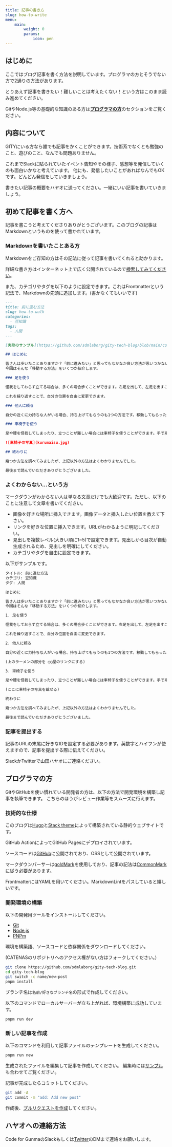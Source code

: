 ```yaml
---
title: 記事の書き方
slug: how-to-write
menu:
    main: 
        weight: 0
        params:
            icon: pen
---
```


## はじめに

ここではブログ記事を書く方法を説明しています。プログラマの方とそうでない方で2通りの方法があります。

とりあえず記事を書きたい！難しいことは考えたくない！という方はこのまま読み進めてください。

GitやNode.js等の基礎的な知識のある方は[**プログラマの方**](/how-to-write/#プログラマの方)のセクションをご覧ください。

## 内容について

GITYにいる方なら誰でも記事をかくことができます。技術系でなくとも勉強のこと、遊びのこと、なんでも問題ありません。

これまでSlackに貼られていたイベント告知やその様子、感想等を発信していくのも面白いかなと考えています。
他にも、発信したいことがあればなんでもOKです。どんどん発信をしていきましょう。

書きたい記事の概要をハヤオに送ってください。一緒にいい記事を書いていきましょう。

## 初めて記事を書く方へ

記事を書こうと考えてくださりありがとうございます。このブログの記事はMarkdownというものを使って書かれています。

### Markdownを書いたことある方

Markdownをご存知の方はその記法に従って記事を書いてくれると助かります。

詳細な書き方はインターネット上で広く公開されているので[検索してみてください](https://www.google.com/search?q=markdown+%E8%A8%98%E6%B3%95)。

また、カテゴリやタグを以下のように設定できます。これはFrontmatterという記法で、Markdownの先頭に追加します。(書かなくてもいいです)

```markdown
---
title: 前に進む方法
slug: how-to-walk
categories:
  - 豆知識
tags:
  - 人間
---

[実際のサンプル](https://github.com/sdmlaborg/gity-tech-blog/blob/main/content/post/20250116/seedsn.md?plain=1)も合わせてご覧ください。

## はじめに

皆さんは歩いたことありますか？「前に進みたい」と思ってもなかなか良い方法が思いつかないこと、誰でもあると思います。
今回はそんな「移動する方法」をいくつか紹介します。

### 足を使う

怪我をしておらず立てる場合は、多くの場合歩くことができます。右足を出して、左足を出すことで自分の位置が少し移動します。

これを繰り返すことで、自分の位置を自由に変更できます。

### 他人に頼る

自分の近くに力持ちな人がいる場合、持ち上げてもらうのも1つの方法です。移動してもらったらお礼に[ラーメン](https://example.com/ramen)でも奢ってあげましょう。

### 車椅子を使う

足や腰を怪我してしまったり、立つことが難しい場合には車椅子を使うことができます。手で車輪を動かすことで、大きな段差以外は自由に移動できるようになります。

![車椅子の写真](kurumaisu.jpg)

## 終わりに

幾つか方法を調べてみましたが、上記以外の方法はよくわかりませんでした。

最後まで読んでいただきありがとうございました。

```

### よくわからない…という方

マークダウンがわからない人は単なる文章だけでも大歓迎です。ただし、以下のことに注意して文章を書いてください。

- 画像を好きな場所に挿入できます。画像データと挿入したい位置を教えて下さい。
- リンクを好きな位置に挿入できます。URLがわかるように明記してください。
- 見出しを複数レベル(大きい順に1~5)で設定できます。見出しから目次が自動生成されるため、見出しを明確にしてください。
- カテゴリやタグを自由に設定できます。

以下がサンプルです。

```txt
タイトル: 前に進む方法
カテゴリ: 豆知識
タグ: 人間

はじめに

皆さんは歩いたことありますか？「前に進みたい」と思ってもなかなか良い方法が思いつかないこと、誰でもあると思います。
今回はそんな「移動する方法」をいくつか紹介します。

1. 足を使う

怪我をしておらず立てる場合は、多くの場合歩くことができます。右足を出して、左足を出すことで自分の位置が少し移動します。

これを繰り返すことで、自分の位置を自由に変更できます。

2. 他人に頼る

自分の近くに力持ちな人がいる場合、持ち上げてもらうのも1つの方法です。移動してもらったらお礼にラーメンでも奢ってあげましょう。

(上のラーメンの部分を ◯◯屋のリンクにする)

3. 車椅子を使う

足や腰を怪我してしまったり、立つことが難しい場合には車椅子を使うことができます。手で車輪を動かすことで、大きな段差以外は自由に移動できるようになります。

(ここに車椅子の写真を載せる)

終わりに

幾つか方法を調べてみましたが、上記以外の方法はよくわかりませんでした。

最後まで読んでいただきありがとうございました。
```

### 記事を提出する

記事のURLの末尾に好きなIDを設定する必要があります。英数字とハイフンが使えますので、記事を提出する際に伝えてください。

SlackかTwitterで山田ハヤオにご連絡ください。

## プログラマの方

GitやGitHubを使い慣れている開発者の方は、以下の方法で開発環境を構築し記事を執筆できます。
こちらのほうがレビュー作業等をスムーズに行えます。

### 技術的な仕様

このブログは[Hugo](https://gohugo.io/)と[Stack theme](https://github.com/CaiJimmy/hugo-theme-stack)によって構築されている静的ウェブサイトです。

GitHub ActionによってGitHub Pagesにデプロイされています。

ソースコードは[GitHub](https://github.com/sdmlaborg/gity-tech-blog)に公開されており、OSSとして公開されています。

マークダウンパーサーは[goldMark](https://github.com/yuin/goldmark)を使用しており、記事の記法は[CommonMark](https://commonmark.org/help/)に従う必要があります。

FrontmatterにはYAMLを用いてください。MarkdownLintをパスしていると嬉しいです。

### 開発環境の構築

以下の開発用ツールをインストールしてください。

- [Git](https://git-scm.com/)
- [Node.js](https://nodejs.org/ja)
- [PNPm](https://pnpm.io/ja/)

環境を構築語、ソースコードと依存関係をダウンロードしてください。

(CATENASのリポジトリへのアクセス権がない方はフォークしてください。)

```bash
git clone https://github.com/sdmlaborg/gity-tech-blog.git
cd gity-tech-blog
git switch -c name/new-post
pnpm install
```

ブランチ名は`名前/好きなブランチ名`の形式で作成してください。

以下のコマンドでローカルサーバーが立ち上がれば、環境構築に成功しています。

```bash
pnpm run dev
```

### 新しい記事を作成

以下のコマンドを利用して記事ファイルのテンプレートを生成してください。

```bash
pnpm run new
```

生成されたファイルを編集して記事を作成してください。
編集時には[サンプル](https://github.com/sdmlaborg/gity-tech-blog/blob/main/content/post/20250116/seedsn.md?plain=1)も合わせてご覧ください。

記事が完成したらコミットしてください。

```bash
git add -A
git commit -m "add: Add new post"
```

作成後、[プルリクエストを作成](https://github.com/sdmlaborg/gity-tech-blog/pulls)してください。

## ハヤオへの連絡方法

Code for GunmaのSlackもしくは[Twitter](https://twitter.com/Hayao0819)のDMまで連絡をお願いします。
